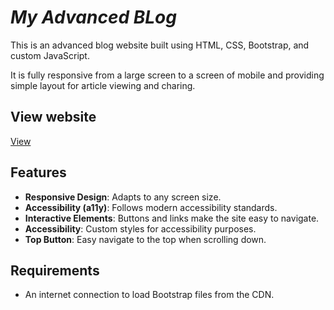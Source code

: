 # **_My Advanced BLog_**

This is an advanced blog website built using HTML, CSS, Bootstrap, and custom JavaScript.

It is fully responsive from a large screen to a screen of mobile and providing simple layout for article viewing and charing.

## View website

[View](https://ahmed-dev-cpu.github.io/AdvancedBlog/)

## Features

- **Responsive Design**: Adapts to any screen size.
- **Accessibility (a11y)**: Follows modern accessibility standards.
- **Interactive Elements**: Buttons and links make the site easy to navigate.
- **Accessibility**: Custom styles for accessibility purposes.
- **Top Button**: Easy navigate to the top when scrolling down.

## Requirements

- An internet connection to load Bootstrap files from the CDN.
